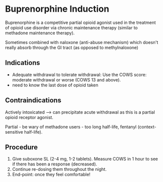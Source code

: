 # Buprenorphine Induction
Buprenorphine is a competitive partial opioid agonist used in the treatment of opioid use disorder via chronic maintenance therapy (similar to methadone maintenance therapy).

Sometimes combined with naloxone (anti-abuse mechanism) which doesn't really absorb through the GI tract (as opposed to methylnaloxone)

## Indications
- Adequate withdrawal to tolerate withdrawal: Use the COWS score: moderate withdrawal or worse (COWS 13 and above).
- need to know the last dose of opioid taken

## Contraindications
Actively intoxicated --> can precipitate acute withdrawal as this is a partial opioid receptor agonist.

Partial - be wary of methadone users - too long half-life, fentanyl (context-sensitive half-life).

## Procedure
1. Give suboxone SL (2-4 mg, 1-2 tablets). Measure COWS in 1 hour to see if there has been a response (decreased).
2. Continue re-dosing them throughout the night.
3. End-point:  once they feel comfortable!